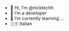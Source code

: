- 👋 Hi, I’m @nicktechh
- 👀 I’m a developer
- 🌱 I’m currently learning ...
- 🇮🇹 Italian

<!---
nicktechh/nicktechh is a ✨ special ✨ repository because its `README.md` (this file) appears on your GitHub profile.
You can click the Preview link to take a look at your changes.
--->
